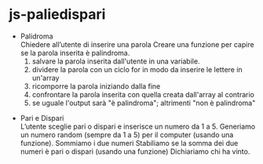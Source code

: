 # js-paliedispari
* Palidroma <br>
Chiedere all’utente di inserire una parola Creare una funzione per capire se la parola inserita è palindroma.
    1. salvare la parola inserita dall'utente in una variabile.
    2. dividere la parola con un ciclo for in modo da inserire le lettere in un'array
    3. ricomporre la parola iniziando dalla fine
    4. confrontare la parola inserita con quella creata dall'array al contrario
    5. se uguale l'output sarà "è palindroma"; altrimenti "non è palindroma"

- Pari e Dispari<br>
L’utente sceglie pari o dispari e inserisce un numero da 1 a 5. Generiamo un numero random (sempre da 1 a 5) per il computer (usando una funzione). Sommiamo i due numeri Stabiliamo se la somma dei due numeri è pari o dispari (usando una funzione) Dichiariamo chi ha vinto.